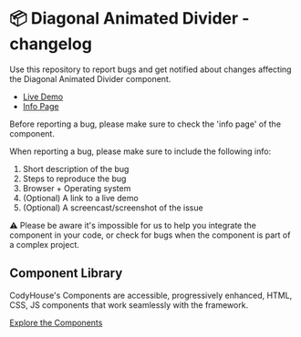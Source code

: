 # 📦 Diagonal Animated Divider - changelog

Use this repository to report bugs and get notified about changes affecting the Diagonal Animated Divider component.

- [Live Demo](https://codyhouse.co/ds/components/app/diagonal-animated-divider)
- [Info Page](https://codyhouse.co/ds/components/info/diagonal-animated-divider)

Before reporting a bug, please make sure to check the 'info page' of the component. 

When reporting a bug, please make sure to include the following info:

1. Short description of the bug
2. Steps to reproduce the bug
3. Browser + Operating system
4. (Optional) A link to a live demo
5. (Optional) A screencast/screenshot of the issue

⚠️ Please be aware it's impossible for us to help you integrate the component in your code, or check for bugs when the component is part of a complex project.

## Component Library

CodyHouse's Components are accessible, progressively enhanced, HTML, CSS, JS components that work seamlessly with the framework.

[Explore the Components](https://codyhouse.co/ds/components)
